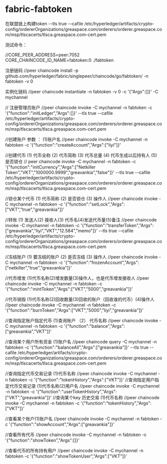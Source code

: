 # fabric-fabtoken
在联盟链上构建token
--tls true --cafile /etc/hyperledger/artifacts/crypto-config/ordererOrganizations/greaspace.com/orderers/orderer.greaspace.com/msp/tlscacerts/tlsca.greaspace.com-cert.pem

测试命令：

//CORE_PEER_ADDRESS=peer:7052 CORE_CHAINCODE_ID_NAME=fabtoken:0 ./fabtoken

注册链码
//peer chaincode install -p github.com/hyperledger/fabric/singlepeer/chaincode/go/fabtoken/ -n fabtoken -v 0
	
实例化链码
//peer chaincode instantiate -n fabtoken -v 0 -c '{"Args":[]}' -C mychannel

// 注册管理员账户
//peer chaincode invoke -C mychannel -n fabtoken -c '{"function":"initLedger","Args":[]}' --tls true --cafile /etc/hyperledger/artifacts/crypto-config/ordererOrganizations/greaspace.com/orderers/orderer.greaspace.com/msp/tlscacerts/tlsca.greaspace.com-cert.pem

//创建账户 参数 ： (1)账户名
//peer chaincode invoke -C mychannel -n fabtoken -c '{"function":"createAccount","Args":["liyi"]}'

//创建代币 (1) 代币全称 (2) 代币简称 (3) 代币总量 (4) 代币生成以后持有人 (5) 是否锁仓
// peer chaincode invoke -C mychannel -n fabtoken -c '{"function":"initCurrency","Args":["Netkiller Token","VKT","1000000.9999","greavankia","false"]}' --tls true --cafile /etc/hyperledger/artifacts/crypto-config/ordererOrganizations/greaspace.com/orderers/orderer.greaspace.com/msp/tlscacerts/tlsca.greaspace.com-cert.pem
		
//锁仓某个代币 (1) 代币简称 (2) 是否锁仓 (3) 操作人
//peer chaincode invoke -C mychannel -n fabtoken -c '{"function":"setLock","Args":["VKT","true","greavankia"]}'

//转账 (1) 发送人(2) 接收人(3) 代币名(4)发送代币量(5)备注
//peer chaincode invoke -C mychannel -n fabtoken -c '{"function":"transferToken","Args":["greavankia","liyi","VKT","12.584","memo"]}' --tls true --cafile /etc/hyperledger/artifacts/crypto-config/ordererOrganizations/greaspace.com/orderers/orderer.greaspace.com/msp/tlscacerts/tlsca.greaspace.com-cert.pem

//冻结账户 (1) 要冻结的账户 (2) 是否冻结 (3) 操作人
//peer chaincode invoke -C mychannel -n fabtoken -c '{"function":"frozenAccount","Args":["netkiller","true","greavankia"]}'

//代币增发 (1)代币名称(2)增发数量(3)操作人，也是代币增发接收人
//peer chaincode invoke -C mychannel -n fabtoken -c '{"function":"mintToken","Args":["VKT","5000","greavankia"]}'

//代币销毁 (1)代币名称(2)回收数量(3)回收的账户（回收谁的代币）(4)操作人
//peer chaincode invoke -C mychannel -n fabtoken -c '{"function":"burnToken","Args":["VKT","5000","liyi","greavankia"]}'

//查询指定账户指定代币 (1)查询账户 （2） 代币名称
//peer chaincode invoke -C mychannel -n fabtoken -c '{"function":"balance","Args":["greavankia","VKT"]}'

//查询某个用户所有资金 (1)账户名
//peer chaincode query -C mychannel -n fabtoken -c '{"function":"balanceAll","Args":["greavankia"]}' --tls true --cafile /etc/hyperledger/artifacts/crypto-config/ordererOrganizations/greaspace.com/orderers/orderer.greaspace.com/msp/tlscacerts/tlsca.greaspace.com-cert.pem

//查询指定代币交易记录 (1)代币名称
//peer chaincode invoke -C mychannel -n fabtoken -c '{"function":"tokenHistory","Args":["VKT"]}'
//查询指定用户指定代币交易记录 (1)代币名称(2)用户名
//peer chaincode invoke -C mychannel -n fabtoken -c '{"function":"userTokenHistory","Args":["VKT","greavankia"]}'
//查询某个key 历史交易 (1)代币名称
//peer chaincode invoke -C mychannel -n fabtoken -c '{"function":"tokenHistory","Args":["VKT"]}'

//查看某个账户(1)账户名
//peer chaincode invoke -C mychannel -n fabtoken -c '{"function":"showAccount","Args":["greavankia"]}'

//查看所有代币
//peer chaincode invoke -C mychannel -n fabtoken -c '{"function":"showToken","Args":[]}'

//查看代币的所有持有用户
//peer chaincode invoke -C mychannel -n fabtoken -c '{"function":"showTokenUser","Args":["VKT"]}'

